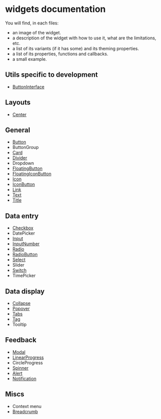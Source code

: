 # widgets documentation
You will find, in each files:
- an image of the widget.
- a description of the widget with how to use it, what are the limitations, etc.
- a list of its variants (if it has some) and its theming properties.
- a list of its properties, functions and callbacks.
- a small example.

## Utils specific to development
- [ButtonInterface](widgets/button-interface.md)

## Layouts
- [Center](widgets/center.md)

## General
- [Button](widgets/button.md)
- ButtonGroup
- [Card](widgets/card.md)
- [Divider](widgets/divider.md)
- Dropdown
- [FloatingButton](widgets/floating-button.md)
- [FloatingIconButton](widgets/floating-icon-button.md)
- [Icon](widgets/icon.md)
- [IconButton](widgets/icon-button.md)
- [Link](widgets/link.md)
- [Text](widgets/text.md)
- [Title](widgets/title.md)

## Data entry
- [Checkbox](widgets/checkbox.md)
- DatePicker
- [Input](widgets/input.md)
- [InputNumber](widgets/input-number.md)
- [Radio](widgets/radio.md)
- [RadioButton](widgets/radio-button.md)
- [Select](widgets/select.md)
- Slider
- [Switch](widgets/switch.md)
- TimePicker

## Data display
- [Collapse](widgets/collapse.md)
- [Popover](widgets/popover.md)
- [Tabs](widgets/tabs.md)
- [Tag](widgets/tag.md)
- Tooltip

## Feedback
- [Modal](widgets/modal.md)
- [LinearProgress](widgets/linear-progress.md)
- CircleProgress
- [Spinner](widgets/spinner.md)
- [Alert](widgets/alert.md)
- [Notification](widgets/notification.md)

## Miscs
- Context menu
- [Breadcrumb](widgets/breadcrumb.md)